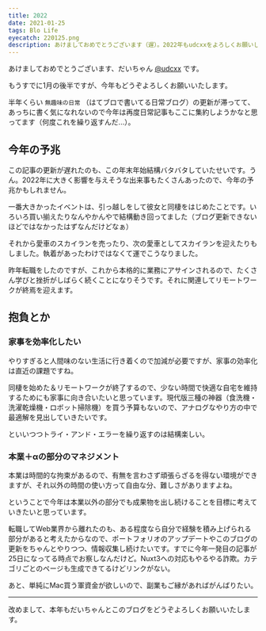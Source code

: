 ```yaml
---
title: 2022
date: 2021-01-25
tags: Blo Life
eyecatch: 220125.png
description: あけましておめでとうございます（遅）。2022年もudcxxをよろしくお願いします！
---
```


あけましておめでとうございます、だいちゃん [@udcxx](https://twitter.com/udc_xx) です。

もうすでに1月の後半ですが、今年もどうぞよろしくお願いいたします。

半年くらい `無趣味の日常` （はてブロで書いてる日常ブログ）の更新が滞ってて、あっちに書く気になれないので今年は再度日常記事もここに集約しようかなと思ってます（何度これを繰り返すんだ...）。

## 今年の予兆

この記事の更新が遅れたのも、この年末年始結構バタバタしていたせいです。うん。2022年に大きく影響を与えそうな出来事もたくさんあったので、今年の予兆かもしれません。

一番大きかったイベントは、引っ越しをして彼女と同棲をはじめたことです。いろいろ買い揃えたりなんやかんやで結構動き回ってました（ブログ更新できないほどではなかったはずなんだけどなぁ）

それから愛車のスカイランを売ったり、次の愛車としてスカイランを迎えたりもしました。執着があったわけではなくて運でこうなりました。

昨年転職をしたのですが、これから本格的に業務にアサインされるので、たくさん学びと挫折がしばらく続くことになりそうです。それに関連してリモートワークが終焉を迎えます。



## 抱負とか

### 家事を効率化したい

やりすぎると人間味のない生活に行き着くので加減が必要ですが、家事の効率化は直近の課題ですね。

同棲を始めた＆リモートワークが終了するので、少ない時間で快適な自宅を維持するためにも家事に向き合いたいと思っています。現代版三種の神器（食洗機・洗濯乾燥機・ロボット掃除機）を買う予算もないので、アナログなやり方の中で最適解を見出していきたいです。

といいつつトライ・アンド・エラーを繰り返すのは結構楽しい。

### 本業＋αの部分のマネジメント

本業は時間的な拘束があるので、有無を言わさず頑張らざるを得ない環境ができますが、それ以外の時間の使い方って自由な分、難しさがありますよね。

ということで今年は本業以外の部分でも成果物を出し続けることを目標に考えていきたいと思っています。

転職してWeb業界から離れたのも、ある程度なら自分で経験を積み上げられる部分があると考えたからなので、ポートフォリオのアップデートやこのブログの更新をちゃんとやりつつ、情報収集し続けたいです。すでに今年一発目の記事が25日になってる時点でお察しなんだけど。Nuxt3への対応もやるやる詐欺。カテゴリごとのページも生成できてるけどリンクがない。

あと、単純にMac買う軍資金が欲しいので、副業もご縁があればがんばりたい。

---

改めまして、本年もだいちゃんとこのブログをどうぞよろしくお願いいたします。
